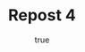 ---
title: Repost 4
originalPost: https://francisrubio.antaresph.dev/writing/building-websites-with-vanilla/
sourceUrl: https://mstdn.party/@teacherbuknoy/109588727681128694#reblogged-by-109366951403807255
type: repost-of
dtPublished: 2022-12-29T15:03:11Z
author:
  name: "iamdtms"
  photo: https://webmention.io/avatar/files.mstdn.party/5bed81fb0f6e90d5e98aa571b020d15c5cb4f5c584eb8a936bf7de01b606e971.jpg
  url: https://uiuxdev.social/@iamdtms
---